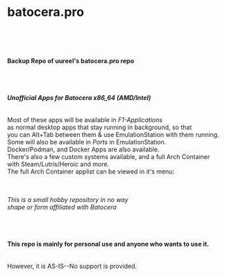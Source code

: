 # batocera.pro
<br><br><br><br>
<b>Backup Repo of uureel's batocera.pro repo</b><br>
<br><br><br><br>
<b><i>Unofficial Apps for Batocera x86_64 (AMD/Intel)</i></b><br>
<br>
<br>
</b>Most of these apps will be available in <i>F1-Applications</i> <br>
as normal desktop apps that stay running in background, so that <br>
you can Alt+Tab between them & use EmulationStation with them running. <br>
Some will also be available in <i>Ports</i> in EmulationStation. <br>
Docker/Podman, and Docker Apps are also available.<br>
There's also a few custom systems available, and a full Arch Container <br>
with Steam/Lutris/Heroic and more. <br>
The full Arch Container applist can be viewed in it's menu:<br>
<br>
<br>


<i>This is a small hobby repository in no way <br>
shape or form affiliated with Batocera </i><br>
<br><br><br><br>
<b>This repo is mainly for personal use and anyone who wants to use it.</b><br>
<br><br>However, it is AS-IS--No support is  provided.  <br><br>
